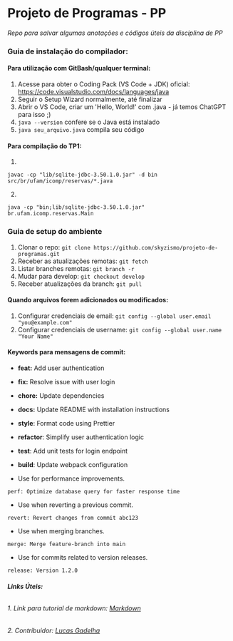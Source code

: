 # Projeto de Programas - PP

*Repo para salvar algumas anotações e códigos úteis da disciplina de PP*

### Guia de instalação do compilador:

#### Para utilização com GitBash/qualquer terminal:

1. Acesse para obter o Coding Pack (VS Code + JDK) oficial: https://code.visualstudio.com/docs/languages/java
2. Seguir o Setup Wizard normalmente, até finalizar
3. Abrir o VS Code, criar um 'Hello, World!' com .java - já temos ChatGPT para isso ;)
4. `java --version` confere se o Java está instalado
5. `java seu_arquivo.java` compila seu código

#### Para compilação do TP1:

1. 
```plaintext 
javac -cp "lib/sqlite-jdbc-3.50.1.0.jar" -d bin src/br/ufam/icomp/reservas/*.java
```

2. 
```plaintext
java -cp "bin;lib/sqlite-jdbc-3.50.1.0.jar" br.ufam.icomp.reservas.Main
```

### Guia de setup do ambiente

1. Clonar o repo: `git clone https://github.com/skyzismo/projeto-de-programas.git`
2. Receber as atualizações remotas: `git fetch`
3. Listar branches remotas: `git branch -r`
4. Mudar para develop: `git checkout develop`
5. Receber atualizações da branch: `git pull`

#### Quando arquivos forem adicionados ou modificados:

1. Configurar credenciais de email: `git config --global user.email "you@example.com"`
2. Configurar credenciais de username: `git config --global user.name "Your Name"`

#### Keywords para mensagens de commit:

- **feat:** Add user authentication

- **fix:** Resolve issue with user login

- **chore:** Update dependencies

- **docs:** Update README with installation instructions

- **style**: Format code using Prettier

- **refactor**: Simplify user authentication logic

- **test**: Add unit tests for login endpoint

- **build**: Update webpack configuration

- Use for performance improvements.

```plaintext
perf: Optimize database query for faster response time
```

- Use when reverting a previous commit.

```plaintext
revert: Revert changes from commit abc123
```

- Use when merging branches.

```plaintext
merge: Merge feature-branch into main
```

- Use for commits related to version releases.

```plaintext
release: Version 1.2.0
```
###### **Links Úteis:**
###### 1. Link para tutorial de markdown: [Markdown](https://commonmark.org/help/tutorial/)

###### 2. Contribuidor: [Lucas Gadelha](https://www.linkedin.com/in/lucas-gadelha-me/)
